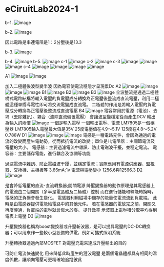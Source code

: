 # eCiruitLab2024-1
b-1.
![image](https://github.com/Lin09296/eCiruitLab2024-1/assets/162281519/995fd313-2081-4f5c-92b7-26b4b889e4cb)


b-2.
![image](https://github.com/Lin09296/eCiruitLab2024-1/assets/162281519/53e13f22-e6d1-4e03-a1f7-4d9c312ce5a8)

因此電路是串連電阻是1：2分壓後是13.3

b-3.
![image](https://github.com/Lin09296/eCiruitLab2024-1/assets/162281519/79821407-1ed9-4936-b486-33ff4690a223)

b-4.
![image](https://github.com/Lin09296/eCiruitLab2024-1/assets/162281519/b80510ed-5cc0-4e06-8d44-0f043052c186)
b-5.
![image](https://github.com/Lin09296/eCiruitLab2024-1/assets/162281519/ad6daf09-54a2-49c1-b4c3-8eb46f5ef64f)
c-1
![image](https://github.com/Lin09296/eCiruitLab2024-1/assets/162281519/ff97fa14-d5c6-4912-ada8-a48f34c0f531)
c-2
![image](https://github.com/Lin09296/eCiruitLab2024-1/assets/162281519/bc9f9aa4-3fca-401a-b163-c1215fd58b20)
c-3
![image](https://github.com/Lin09296/eCiruitLab2024-1/assets/162281519/28b49ea5-7724-4eb7-ae07-f28ca9437a8f)
![image](https://github.com/Lin09296/eCiruitLab2024-1/assets/162281519/67e32f7a-bd19-4113-84ad-a612ca2f80cb)
![image](https://github.com/Lin09296/eCiruitLab2024-1/assets/162281519/a3e3eb50-f347-4f81-b7f8-2ef497206084)
c-4
![image](https://github.com/Lin09296/eCiruitLab2024-1/assets/162281519/fdf45fc6-4d57-4632-99f1-b79bdd2838ea)
![image](https://github.com/Lin09296/eCiruitLab2024-1/assets/162281519/679eab18-3f74-4390-b16a-eacb03fb45ec)
![image](https://github.com/Lin09296/eCiruitLab2024-1/assets/162281519/52c64d74-8707-461c-b194-d566d62ffe10)
![image](https://github.com/Lin09296/eCiruitLab2024-1/assets/162281519/d8b6765b-8fb2-486a-ab30-83da231828ad)

A1
![image](https://github.com/Lin09296/eCiruitLab2024-1/assets/162281519/a8881907-b49d-4ecc-9a2f-c3142b5e67cd)
![image](https://github.com/Lin09296/eCiruitLab2024-1/assets/162281519/982cdc4a-6501-4c1c-842e-2a7cf5f0e688)

加入二極體後波型變半波 因為電容使電流穩態才呈現累Dc
A2
![image](https://github.com/Lin09296/eCiruitLab2024-1/assets/162281519/d87f3a1d-5c7d-4467-8ac2-dcf19d067d01)
![image](https://github.com/Lin09296/eCiruitLab2024-1/assets/162281519/dfea3c34-e6e2-411b-95f4-9dc9f839fece)
![image](https://github.com/Lin09296/eCiruitLab2024-1/assets/162281519/2e43154f-2a60-471a-ae93-b218aa79433e)
![image](https://github.com/Lin09296/eCiruitLab2024-1/assets/162281519/51f41bfa-bb67-4d02-a836-62514682a985)
B1
![image](https://github.com/Lin09296/eCiruitLab2024-1/assets/162281519/b7598ce4-2306-409b-add7-98af73d51691)
B2
![image](https://github.com/Lin09296/eCiruitLab2024-1/assets/162281519/70bb7d2c-1058-4e55-b565-ee564011aeb2)
B3
![image](https://github.com/Lin09296/eCiruitLab2024-1/assets/162281519/e4864678-27e0-46b4-9ee2-e301303a9dbf)
全波整流是通過二極體橋式電路結構將輸入電壓的負電壓成分轉換為正電壓後整流成直流電壓，利用二極體這種單嚮導電性即可將交流電變成直流電。
二極體的作用是將輸入電壓的負電壓成分轉換為正電壓後整流成直流電壓
B4
![image](https://github.com/Lin09296/eCiruitLab2024-1/assets/162281519/8da284d5-c3ca-48f4-b2a8-e8e912cf29b5)
電容常用於電源（電池）、去耦（去除雜訊）、耦合（濾除直流偏置電壓）
會讓波型變穩定從而產生DCV
輸出為輸入的兩倍
![image](https://github.com/Lin09296/eCiruitLab2024-1/assets/162281519/0191b5f5-c921-4393-a7f3-ca2e0acd9c34)
一個是輸入電壓 一個輸出電壓、電流
LM7805是一個穩壓器
LM7805輸入電壓最大值是35V
25度電壓值在4.9～5.1V 125度在4.8～5.2V
0.788W
D1
![image](https://github.com/Lin09296/eCiruitLab2024-1/assets/162281519/532d7c1e-9f9f-4e0f-b76d-3c1ae957d8db)
![image](https://github.com/Lin09296/eCiruitLab2024-1/assets/162281519/2933854d-49c9-499c-b7c0-b58032cba002)
![image](https://github.com/Lin09296/eCiruitLab2024-1/assets/162281519/b1da17ef-beae-445e-b9ee-320a6f1d9df9)
電感是一種電路元件，會因為通過的電流的改變而產生電動勢，從而抵抗電流的改變；單位是H;電阻器：主調節電流及電壓的大小。 電感器：主要過濾電流中雜訊、防止電磁波干擾，並穩定電流。 電容器：主要儲存電能，進行耦合及協調等功能

過濾電流中雜訊、防止電磁波干擾，並穩定電流；實際應用有電源供應器、監視器、交換機、主機板等
3.66mA;1v
電流與電壓變小
1256.6與12566.3
D2
![image](https://github.com/Lin09296/eCiruitLab2024-1/assets/162281519/d830a25e-08b6-433e-b712-cfcc26cef9fb)

是會降低電壓的直流-直流轉換器;開關電源
降壓變換器的動作原理是其電感器上的電流由二個開關（多半是電晶體及二極體）控制
而在進行儲能和釋能轉換時，電感的正負極會發生變化。 電感器利用磁場中儲存的能量使電流流到負載端。 此時是由電感器提供電能給電路中的其他元件。 若在電感器的電放完之前，開關又再度導通，負載端的電壓就會恆大於零。
提升效率
示波器上電壓積分取平均得到電表上電壓
D3
![image](https://github.com/Lin09296/eCiruitLab2024-1/assets/162281519/56e868e6-cc3d-4908-96d1-268e2e7604d3)

升壓變換器也稱為boost變換器或升壓斬波器，是可以提昇電壓的DC-DC轉換器；可以用來作一些較小型設備的供電，例如可攜式照明系統

升壓轉換器透過內部MOSFET 對電壓充電來達成升壓輸出的目的

可防止電流快速變化
用來降低此時產生的漣波電壓
是兩個電晶體都具有相同的溫度係數，讓順向電壓可更精確地追蹤彼此

























